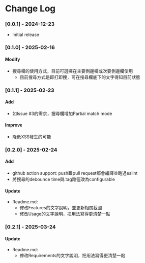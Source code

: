 # Change Log

<!-- All notable changes to the "search-enhancement" extension will be documented in this file.

Check [Keep a Changelog](http://keepachangelog.com/) for recommendations on how to structure this file. -->

### [0.0.1] - 2024-12-23

- Initial release

### [0.1.0] - 2025-02-16
#### Modify
- 搜尋欄的使用方式，目前可選擇在主要側邊欄或次要側邊欄使用
  - 目前搜尋方式是即打即搜，可在搜尋欄底下的文字得知目前狀態

### [0.1.1] - 2025-02-23
#### Add
- 如Issue #3的需求，搜尋欄增加Partial match mode
#### Improve
- 降低XSS發生的可能

### [0.2.0] - 2025-02-24
#### Add
- github action support: push跟pull request都會編譯並跑過eslint
- 將搜尋的debounce time與.tag路徑改為configurable
#### Update
- Readme.md:
  - 修改Features的文字說明，並更新相關截圖
  - 修改Usage的文字說明，把用法寫得更清楚一點

### [0.2.1] - 2025-03-24
#### Update
- Readme.md:
  - 修改Requirements的文字說明，把用法寫得更清楚一點